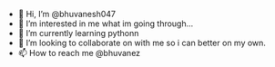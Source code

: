 - 👋 Hi, I’m @bhuvanesh047
- 👀 I’m interested in me what im going through...
- 🌱 I’m currently learning pythonn
- 💞️ I’m looking to collaborate on with me so i can better on my own.
- 📫 How to reach me @bhuvanez


<!---
bhuvanesh047/bhuvanesh047 is a ✨ special ✨ repository because its `README.md` (this file) appears on your GitHub profile.
You can click the Preview link to take a look at your changes.
--->
